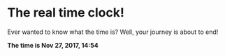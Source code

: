 # The real time clock!

Ever wanted to know what the time is? Well, your journey is about to end!

**The time is Nov 27, 2017, 14:54**